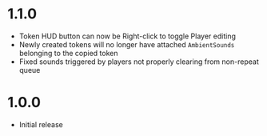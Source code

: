 # 1.1.0

- Token HUD button can now be Right-click to toggle Player editing
- Newly created tokens will no longer have attached `AmbientSounds` belonging to the copied token
- Fixed sounds triggered by players not properly clearing from non-repeat queue

# 1.0.0

- Initial release
